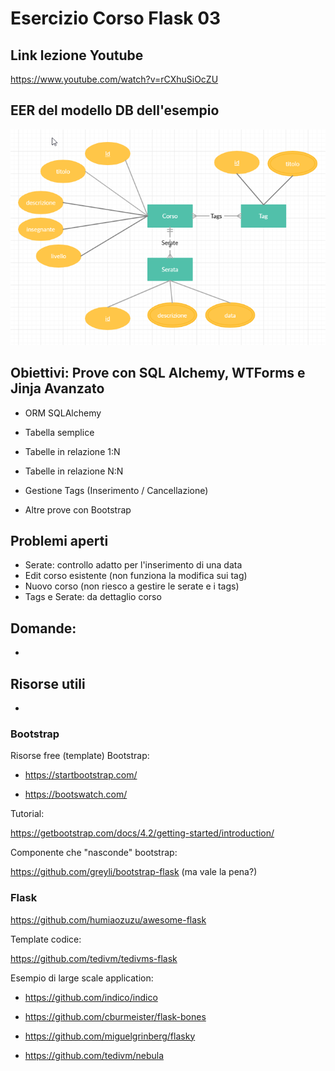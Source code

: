 # Esercizio Corso Flask 03

## Link lezione Youtube

https://www.youtube.com/watch?v=rCXhuSiOcZU

## EER del modello DB dell'esempio

![Modello del DB](ModelloDB.png)

## Obiettivi: Prove con SQL Alchemy, WTForms e Jinja Avanzato

- ORM SQLAlchemy
- Tabella semplice
- Tabelle in relazione 1:N
- Tabelle in relazione N:N
- Gestione Tags (Inserimento / Cancellazione)

- Altre prove con Bootstrap

## Problemi aperti

- Serate: controllo adatto per l'inserimento di una data
- Edit corso esistente (non funziona la modifica sui tag) 
- Nuovo corso (non riesco a gestire le serate e i tags)
- Tags e Serate: da dettaglio corso

## Domande:

- 



## Risorse utili

- 

### Bootstrap

Risorse free (template) Bootstrap:

- https://startbootstrap.com/

- https://bootswatch.com/

Tutorial:

https://getbootstrap.com/docs/4.2/getting-started/introduction/

Componente che "nasconde" bootstrap:

https://github.com/greyli/bootstrap-flask (ma vale la pena?)

  



  

### Flask

  

https://github.com/humiaozuzu/awesome-flask

  

Template codice:

https://github.com/tedivm/tedivms-flask

  

Esempio di large scale application:

 - https://github.com/indico/indico
   
 - https://github.com/cburmeister/flask-bones
   
 - https://github.com/miguelgrinberg/flasky
   
 - https://github.com/tedivm/nebula